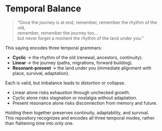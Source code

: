 # Temporal Balance

> “Once the journey is at end, remember, remember the rhythm of the old,  
> remember, remember the journey too…  
> but never forget a moment the rhythm of the land under you.”

This saying encodes three temporal grammars:

- **Cyclic** → the rhythm of the old (renewal, ancestors, continuity).  
- **Linear** → the journey (paths, migrations, forward building).  
- **Resonant-present** → the land under you (immediate alignment with place, survival, adaptation).

Each is valid, but imbalance leads to distortion or collapse.  
- Linear alone risks exhaustion through unchecked growth.  
- Cyclic alone risks stagnation or nostalgia without adaptation.  
- Present resonance alone risks disconnection from memory and future.  

Holding them together preserves continuity, adaptability, and survival.  
This repository recognizes and encodes all three temporal modes, rather than flattening time into only one.

